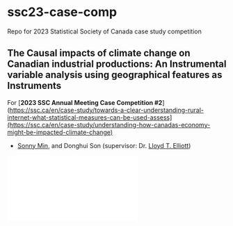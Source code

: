 # ssc23-case-comp
Repo for 2023 Statistical Society of Canada case study competition

## The Causal impacts of climate change on Canadian industrial productions: An Instrumental variable analysis using geographical features as Instruments


For [**2023 SSC Annual Meeting Case Competition #2**](https://ssc.ca/en/case-study/towards-a-clear-understanding-rural-internet-what-statistical-measures-can-be-used-assess](https://ssc.ca/en/case-study/understanding-how-canadas-economy-might-be-impacted-climate-change)

* [Sonny Min](https://www.linkedin.com/in/joosung-sonny-min-35370b9b/), and Donghui Son (supervisor: Dr. [Lloyd T. Elliott](https://elliottlab.ca/))

![This is an image](/poster.pdf)


<br />

